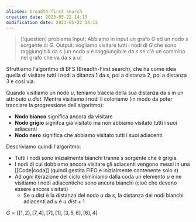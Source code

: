 ```yaml
---
aliases: breadth-first search
creation date: 2023-05-22 14:15
modification date: 2023-05-22 14:15
---
```


>[!question] problema
>Input: Abbiamo in input un grafo $G$ ed un nodo $s$ sorgente di $G$.
>Output: vogliamo visitare tutti i nodi di $G$ che sono raggiungibili da $s$ (un nodo $u$ è raggiungibile da $s$ se c'è un cammino nel grafo che va da $s$ a $u$)


Sfruttiamo l'algoritmo di BFS (Breadth-First search), che ha come idea quella di visitare tutti i nodi a ditanza 1 da s, poi a distanza 2, poi a distanza 3 e cosi via.

Quando visitiamo un nodo $u$, teniamo traccia della sua distanza da s in un attributo $u$.*dist*. Mentre visitiamo i nodi li coloriamo (in modo da poter tracciare la progressione dell'algoritmo):
- **Nodo bianco** significa ancora da visitare
- **Nodo grigio** signifca già visitato ma non abbiamo visitato tutti i suoi adiacenti
- **Nodo nero** significa che abbiamo visitato tutti i suoi adiacenti.

Descriviamo quindi l'algoritmo:
- Tutti i nodi sono inizialmente bianchi tranne $s$ sorgente che è grigia.
- I nodi di cui dobbiamo ancora visitare gli adiacenti vengono messi in una [[Code|coda]] (quindi gestita FIFO e inizialmente contenente solo $s$)
- Ad ogni iterazione del ciclo eliminiamo dalla coda un elemento $u$ e ne visitiamo i nodi adiacentiche sono ancora bianchi (cioè che devono essere ancora visitati)
	- Se $u.$dist è la distanza del nodo $u$ da $s$, la distanza dei nodi bianchi adiacenti ad $u$ è $u.dist+1$

$G = [[1,2],[7,4],[7],[1],[3,5,6],[6],4]$